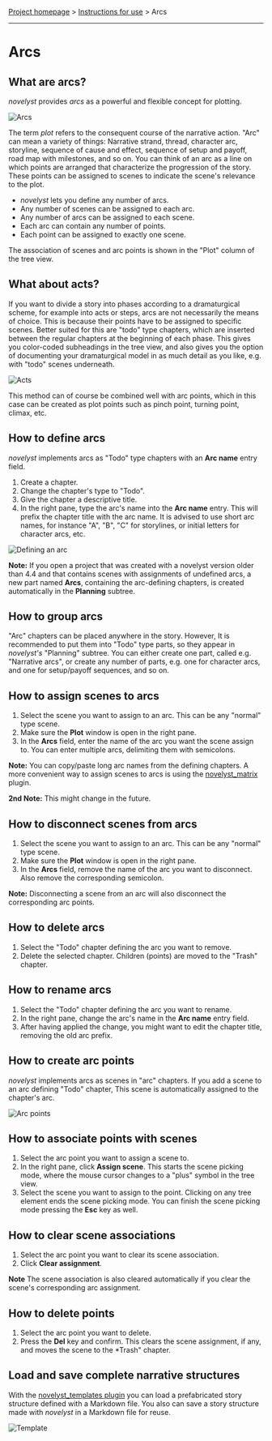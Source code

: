 [Project homepage](../index) > [Instructions for use](../usage) > Arcs

--- 

# Arcs

## What are arcs?

*novelyst* provides *arcs* as a powerful and flexible concept for plotting.

![Arcs](../Screenshots/arcs01.png)

The term *plot* refers to the consequent course of the narrative action. 
"Arc" can mean a variety of things: Narrative strand, thread, character arc, storyline, sequence of cause and effect, sequence of setup and payoff, road map with milestones, and so on. You can think of an arc as a line on which points are arranged that characterize the progression of the story. These points can be assigned to scenes to indicate the scene's relevance to the plot. 

- *novelyst* lets you define any number of arcs. 
- Any number of scenes can be assigned to each arc. 
- Any number of arcs can be assigned to each scene.
- Each arc can contain any number of points. 
- Each point can be assigned to exactly one scene. 

The association of scenes and arc points is shown in the "Plot" column of the tree view.

## What about acts?

If you want to divide a story into phases according to a dramaturgical scheme, for example into acts or steps, arcs are not necessarily the means of choice. This is because their points have to be assigned to specific scenes.
Better suited for this are "todo" type chapters, which are inserted between the regular chapters at the beginning of each phase. This gives you color-coded subheadings in the tree view, and also gives you the option of documenting your dramaturgical model in as much detail as you like, e.g. with "todo" scenes underneath. 

![Acts](../Screenshots/acts01.png)

This method can of course be combined well with arc points, which in this case can be created as plot points such as pinch point, turning point, climax, etc.

## How to define arcs

*novelyst* implements arcs as "Todo" type chapters with an **Arc name** entry field. 

1. Create a chapter.
2. Change the chapter's type to "Todo".
3. Give the chapter a descriptive title.
4. In the right pane, type the arc's name into the **Arc name** entry. This will prefix the chapter title with the arc name. It is advised to use short arc names, for instance "A", "B", "C" for storylines, or initial letters for character arcs, etc.

![Defining an arc](../Screenshots/arcs02.png)

**Note:** If you open a project that was created with a novelyst version older than 4.4 and that contains scenes with assignments of undefined arcs, a new part named **Arcs**, containing the arc-defining chapters, is created automatically in the **Planning** subtree. 

## How to group arcs

"Arc" chapters can be placed anywhere in the story. However, It is recommended to put them into "Todo" type parts, so they appear in *novelyst's* "Planning" subtree. You can either create one part, called e.g. "Narrative arcs", or create any number of parts, e.g. one for character arcs, and one for setup/payoff sequences, and so on.

## How to assign scenes to arcs

1. Select the scene you want to assign to an arc. This can be any "normal" type scene. 
2. Make sure the **Plot** window is open in the right pane. 
3. In the **Arcs** field, enter the name of the arc you want the scene assign to. You can enter multiple arcs, delimiting them with semicolons. 

**Note:** You can copy/paste long arc names from the defining chapters. A more convenient way to assign scenes to arcs is using the [novelyst_matrix](https://peter88213.github.io/novelyst_matrix/) plugin.

**2nd Note:** This might change in the future. 

## How to disconnect scenes from arcs

1. Select the scene you want to assign to an arc. This can be any "normal" type scene. 
2. Make sure the **Plot** window is open in the right pane. 
3. In the **Arcs** field, remove the name of the arc you want to disconnect. Also remove the corresponding semicolon. 

**Note:** Disconnecting a scene from an arc will also disconnect the corresponding arc points.

## How to delete arcs

1. Select the "Todo" chapter defining the arc you want to remove. 
2. Delete the selected chapter. Children (points) are moved to the "Trash" chapter. 

## How to rename arcs

1. Select the "Todo" chapter defining the arc you want to rename.
2. In the right pane, change the arc's name in the **Arc name** entry field. 
3. After having applied the change, you might want to edit the chapter title, removing the old arc prefix.

## How to create arc points

*novelyst* implements arcs as scenes in "arc" chapters. If you add a scene to an arc defining "Todo" chapter, This scene is automatically assigned to the chapter's arc. 

![Arc points](../Screenshots/arcs03.png)

## How to associate points with scenes

1. Select the arc point you want to assign a scene to. 
2. In the right pane, click **Assign scene**. This starts the scene picking mode, where the mouse cursor changes to a "plus" symbol in the tree view. 
3. Select the scene you want to assign to the point. Clicking on any tree element ends the scene picking mode. You can finish the scene picking mode pressing the **Esc** key as well.   

## How to clear scene associations

1. Select the arc point you want to clear its scene association. 
2. Click **Clear assignment**. 

**Note** The scene association is also cleared automatically if you clear the scene's corresponding arc assignment.

## How to delete points

1. Select the arc point you want to delete.
2. Press the **Del** key and confirm. This clears the scene assignment, if any, and moves the scene to the *Trash" chapter. 

## Load and save complete narrative structures

With the [novelyst_templates plugin](https://peter88213.github.io/novelyst_templates) you can load a prefabricated story structure defined with a Markdown file. You also can save a story structure made with *novelyst* in a Markdown file for reuse.

![Template](../Screenshots/template01.png)